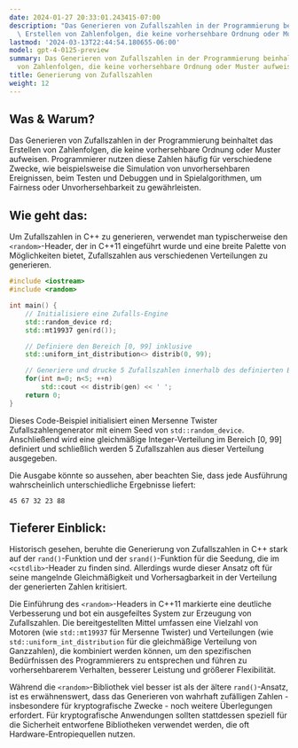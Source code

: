 ```yaml
---
date: 2024-01-27 20:33:01.243415-07:00
description: "Das Generieren von Zufallszahlen in der Programmierung beinhaltet das\
  \ Erstellen von Zahlenfolgen, die keine vorhersehbare Ordnung oder Muster aufweisen.\u2026"
lastmod: '2024-03-13T22:44:54.180655-06:00'
model: gpt-4-0125-preview
summary: Das Generieren von Zufallszahlen in der Programmierung beinhaltet das Erstellen
  von Zahlenfolgen, die keine vorhersehbare Ordnung oder Muster aufweisen.
title: Generierung von Zufallszahlen
weight: 12
---
```


## Was & Warum?

Das Generieren von Zufallszahlen in der Programmierung beinhaltet das Erstellen von Zahlenfolgen, die keine vorhersehbare Ordnung oder Muster aufweisen. Programmierer nutzen diese Zahlen häufig für verschiedene Zwecke, wie beispielsweise die Simulation von unvorhersehbaren Ereignissen, beim Testen und Debuggen und in Spielalgorithmen, um Fairness oder Unvorhersehbarkeit zu gewährleisten.

## Wie geht das:

Um Zufallszahlen in C++ zu generieren, verwendet man typischerweise den `<random>`-Header, der in C++11 eingeführt wurde und eine breite Palette von Möglichkeiten bietet, Zufallszahlen aus verschiedenen Verteilungen zu generieren.

```C++
#include <iostream>
#include <random>

int main() {
    // Initialisiere eine Zufalls-Engine
    std::random_device rd;  
    std::mt19937 gen(rd()); 

    // Definiere den Bereich [0, 99] inklusive
    std::uniform_int_distribution<> distrib(0, 99); 

    // Generiere und drucke 5 Zufallszahlen innerhalb des definierten Bereichs
    for(int n=0; n<5; ++n)
        std::cout << distrib(gen) << ' ';
    return 0;
}
```

Dieses Code-Beispiel initialisiert einen Mersenne Twister Zufallszahlengenerator mit einem Seed von `std::random_device`. Anschließend wird eine gleichmäßige Integer-Verteilung im Bereich [0, 99] definiert und schließlich werden 5 Zufallszahlen aus dieser Verteilung ausgegeben.

Die Ausgabe könnte so aussehen, aber beachten Sie, dass jede Ausführung wahrscheinlich unterschiedliche Ergebnisse liefert:

```
45 67 32 23 88
```

## Tieferer Einblick:

Historisch gesehen, beruhte die Generierung von Zufallszahlen in C++ stark auf der `rand()`-Funktion und der `srand()`-Funktion für die Seedung, die im `<cstdlib>`-Header zu finden sind. Allerdings wurde dieser Ansatz oft für seine mangelnde Gleichmäßigkeit und Vorhersagbarkeit in der Verteilung der generierten Zahlen kritisiert.

Die Einführung des `<random>`-Headers in C++11 markierte eine deutliche Verbesserung und bot ein ausgefeiltes System zur Erzeugung von Zufallszahlen. Die bereitgestellten Mittel umfassen eine Vielzahl von Motoren (wie `std::mt19937` für Mersenne Twister) und Verteilungen (wie `std::uniform_int_distribution` für die gleichmäßige Verteilung von Ganzzahlen), die kombiniert werden können, um den spezifischen Bedürfnissen des Programmierers zu entsprechen und führen zu vorhersehbarerem Verhalten, besserer Leistung und größerer Flexibilität.

Während die `<random>`-Bibliothek viel besser ist als der ältere `rand()`-Ansatz, ist es erwähnenswert, dass das Generieren von wahrhaft zufälligen Zahlen - insbesondere für kryptografische Zwecke - noch weitere Überlegungen erfordert. Für kryptografische Anwendungen sollten stattdessen speziell für die Sicherheit entworfene Bibliotheken verwendet werden, die oft Hardware-Entropiequellen nutzen.
